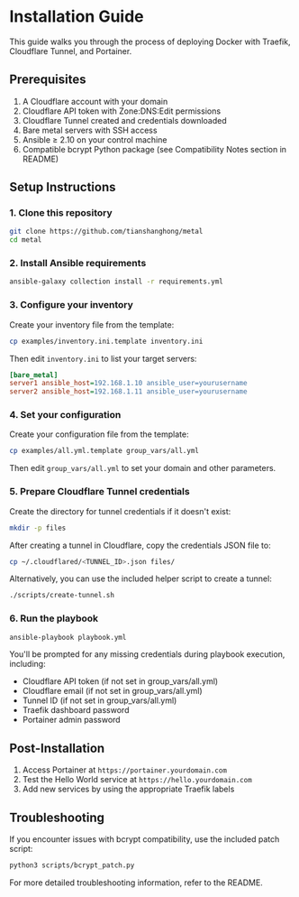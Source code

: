 # Installation Guide

This guide walks you through the process of deploying Docker with Traefik, Cloudflare Tunnel, and Portainer.

## Prerequisites

1. A Cloudflare account with your domain
2. Cloudflare API token with Zone:DNS:Edit permissions
3. Cloudflare Tunnel created and credentials downloaded
4. Bare metal servers with SSH access
5. Ansible ≥ 2.10 on your control machine
6. Compatible bcrypt Python package (see Compatibility Notes section in README)

## Setup Instructions

### 1. Clone this repository
```bash
git clone https://github.com/tianshanghong/metal
cd metal
```

### 2. Install Ansible requirements
```bash
ansible-galaxy collection install -r requirements.yml
```

### 3. Configure your inventory
Create your inventory file from the template:
```bash
cp examples/inventory.ini.template inventory.ini
```

Then edit `inventory.ini` to list your target servers:
```ini
[bare_metal]
server1 ansible_host=192.168.1.10 ansible_user=yourusername
server2 ansible_host=192.168.1.11 ansible_user=yourusername
```

### 4. Set your configuration
Create your configuration file from the template:
```bash
cp examples/all.yml.template group_vars/all.yml
```

Then edit `group_vars/all.yml` to set your domain and other parameters.

### 5. Prepare Cloudflare Tunnel credentials
Create the directory for tunnel credentials if it doesn't exist:
```bash
mkdir -p files
```

After creating a tunnel in Cloudflare, copy the credentials JSON file to:
```bash
cp ~/.cloudflared/<TUNNEL_ID>.json files/
```

Alternatively, you can use the included helper script to create a tunnel:
```bash
./scripts/create-tunnel.sh
```

### 6. Run the playbook
```bash
ansible-playbook playbook.yml
```

You'll be prompted for any missing credentials during playbook execution, including:
- Cloudflare API token (if not set in group_vars/all.yml)
- Cloudflare email (if not set in group_vars/all.yml)
- Tunnel ID (if not set in group_vars/all.yml)
- Traefik dashboard password
- Portainer admin password

## Post-Installation

1. Access Portainer at `https://portainer.yourdomain.com`
2. Test the Hello World service at `https://hello.yourdomain.com`
3. Add new services by using the appropriate Traefik labels

## Troubleshooting

If you encounter issues with bcrypt compatibility, use the included patch script:
```bash
python3 scripts/bcrypt_patch.py
```

For more detailed troubleshooting information, refer to the README. 